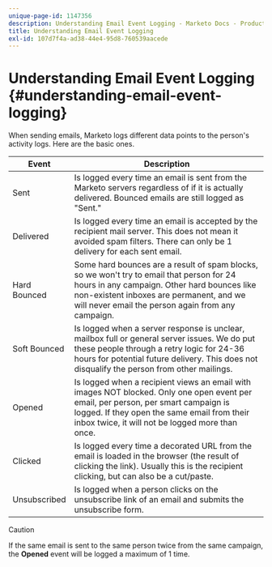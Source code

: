 ```yaml
---
unique-page-id: 1147356
description: Understanding Email Event Logging - Marketo Docs - Product Documentation
title: Understanding Email Event Logging
exl-id: 107d7f4a-ad38-44e4-95d8-760539aacede
---
```

# Understanding Email Event Logging {#understanding-email-event-logging}

When sending emails, Marketo logs different data points to the person's activity logs. Here are the basic ones.

| Event |Description |
|---|---|
| Sent |Is logged every time an email is sent from the Marketo servers regardless of if it is actually delivered. Bounced emails are still logged as "Sent." |
| Delivered |Is logged every time an email is accepted by the recipient mail server. This does not mean it avoided spam filters. There can only be 1 delivery for each sent email. |
| Hard Bounced |Some hard bounces are a result of spam blocks, so we won't try to email that person for 24 hours in any campaign. Other hard bounces like non-existent inboxes are permanent, and we will never email the person again from any campaign. |
| Soft Bounced |Is logged when a server response is unclear, mailbox full or general server issues. We do put these people through a retry logic for 24-36 hours for potential future delivery. This does not disqualify the person from other mailings. |
| Opened |Is logged when a recipient views an email with images NOT blocked. Only one open event per email, per person, per smart campaign is logged. If they open the same email from their inbox twice, it will not be logged more than once. |
| Clicked |Is logged every time a decorated URL from the email is loaded in the browser (the result of clicking the link). Usually this is the recipient clicking, but can also be a cut/paste. |
| Unsubscribed |Is logged when a person clicks on the unsubscribe link of an email and submits the unsubscribe form. |

>[!CAUTION]
>
>If the same email is sent to the same person twice from the same campaign, the **Opened** event will be logged a maximum of 1 time.
